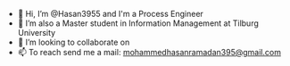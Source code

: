 - 👋 Hi, I’m @Hasan3955 and I'm a Process Engineer
- 🌱 I’m also a Master student in Information Management at Tilburg University
- 💞️ I’m looking to collaborate on 
- 📫 To reach send me a mail: mohammedhasanramadan395@gmail.com


<!---
Hasan3955/Hasan3955 is a ✨ special ✨ repository because its `README.md` (this file) appears on your GitHub profile.
You can click the Preview link to take a look at your changes.
--->
